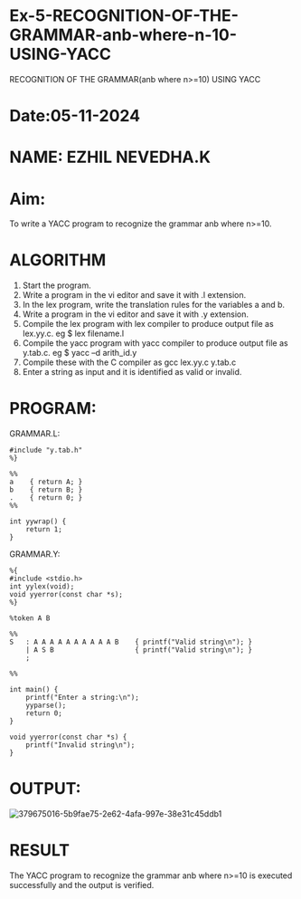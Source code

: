 # Ex-5-RECOGNITION-OF-THE-GRAMMAR-anb-where-n-10-USING-YACC
RECOGNITION OF THE GRAMMAR(anb where n>=10) USING YACC
# Date:05-11-2024
# NAME: EZHIL NEVEDHA.K
# Aim:
To write a YACC program to recognize the grammar anb where n>=10.
# ALGORITHM
1.	Start the program.
2.	Write a program in the vi editor and save it with .l extension.
3.	In the lex program, write the translation rules for the variables a and b.
4.	Write a program in the vi editor and save it with .y extension.
5.	Compile the lex program with lex compiler to produce output file as lex.yy.c. eg $ lex filename.l
6.	Compile the yacc program with yacc compiler to produce output file as y.tab.c. eg $ yacc –d arith_id.y
7.	Compile these with the C compiler as gcc lex.yy.c y.tab.c
8.	Enter a string as input and it is identified as valid or invalid.
# PROGRAM:
GRAMMAR.L:
```%{
#include "y.tab.h"
%}

%%
a    { return A; } 
b    { return B; }  
.    { return 0; }
%%

int yywrap() {
    return 1;
}
```
GRAMMAR.Y:
```
%{
#include <stdio.h>
int yylex(void);
void yyerror(const char *s);
%}

%token A B

%%
S   : A A A A A A A A A A B    { printf("Valid string\n"); }
    | A S B                    { printf("Valid string\n"); }
    ;

%%

int main() {
    printf("Enter a string:\n");
    yyparse();
    return 0;
}

void yyerror(const char *s) {
    printf("Invalid string\n");
}
```
# OUTPUT:
![379675016-5b9fae75-2e62-4afa-997e-38e31c45ddb1](https://github.com/user-attachments/assets/3fe63907-db9b-4f50-9213-09a3061669ec)

# RESULT
The YACC program to recognize the grammar anb where n>=10 is executed successfully and the output is verified.
